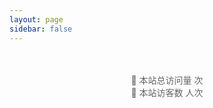 ```yaml
---
layout: page
sidebar: false
---
```


<script setup>
import {
  VPTeamPage,
  VPTeamPageTitle,
  VPTeamMembers,
  VPTeamPageSection
} from 'vitepress/theme'

const coreMembers = [
  {
    avatar: 'https://www.github.com/GeminiAlpha-1.png',
    name: '双灵',
    title: 'DoubleSpirit121',
    links: [
      { icon: 'github', link: 'https://github.com/GeminiAlpha-1' },
      {
        icon: {
          svg: '<svg t="1755621432320" class="icon" viewBox="0 0 1024 1024" version="1.1" xmlns="http://www.w3.org/2000/svg" p-id="10849" width="200" height="200"><path d="M204.288 63.488c-8.704 8.192-16.896 20.48-18.944 26.624-3.584 11.776 12.8 62.464 20.48 62.464S235.52 176.128 235.52 184.32c0 16.384-17.92 26.112-47.104 26.112-34.816 0-104.448 27.648-128.512 51.2-9.216 8.704-26.112 33.792-37.888 56.32L0 358.4v469.504l21.504 40.448c24.576 47.616 35.84 59.392 82.944 84.992l40.96 22.528h722.944l40.96-19.968c51.712-24.576 72.704-45.056 95.744-94.72l17.92-38.4v-231.424l0.512-231.424-17.92-36.352c-9.216-20.48-28.16-47.104-42.496-59.904-31.232-30.208-86.528-54.272-122.368-54.272-54.272 0-65.024-22.528-26.624-57.856 20.48-18.432 23.04-25.088 23.04-45.568 0-19.968-3.584-28.16-16.896-41.984-9.216-9.216-22.528-16.896-29.696-16.896-11.776 0-34.304 9.216-40.448 16.896-1.536 1.536-35.84 35.328-75.776 74.24l-73.216 71.168-83.456-0.512c-45.568 0-88.064-2.56-93.696-4.608-5.632-2.56-38.4-31.232-72.704-65.024C249.856 40.448 235.008 32.256 204.288 63.488z m652.8 262.656c5.12 0.512 19.968 9.216 31.744 20.48l21.504 19.968 1.536 217.088c1.024 197.12 0.512 218.112-8.704 236.032-14.336 27.136-34.816 40.448-65.536 41.984-14.336 0.512-173.568 0.512-353.28 0l-326.144-1.536-45.056-45.056V373.248l20.992-22.528c15.872-17.92 25.6-23.552 41.984-25.088 16.384-1.024 634.88-0.512 680.96 0.512z" fill="#FB7299" p-id="10850"></path><path d="M279.04 502.272c-20.48 22.016-20.992 25.088-20.992 66.56 0 39.936 1.024 44.544 17.92 64 29.184 33.28 55.808 32.256 84.48-2.56 11.264-12.8 12.8-22.016 13.312-64 0-47.104-0.512-48.64-19.968-68.096-27.136-27.648-47.616-26.112-74.752 4.096z m393.216-3.584c-18.944 18.944-19.968 20.992-19.968 69.12 0 47.616 0.512 49.664 18.432 67.072 24.576 23.552 35.84 26.624 58.368 13.824 29.184-16.896 39.936-43.52 36.864-90.624-2.56-35.328-4.608-41.984-22.016-59.904-25.088-25.6-45.568-25.6-71.68 0.512z" fill="#FB7299" p-id="10851"></path></svg>'
        },
        link: "https://space.bilibili.com/1323019347"
      }
    ]
  },
  {
    avatar: 'https://www.github.com/RSEGordon.png',
    name: '戈登',
    title: 'RSEGordon',
    links: [
      { icon: 'github', link: 'https://github.com/RSEGordon' },
      {
        icon: {
          svg: '<svg t="1755621432320" class="icon" viewBox="0 0 1024 1024" version="1.1" xmlns="http://www.w3.org/2000/svg" p-id="10849" width="200" height="200"><path d="M204.288 63.488c-8.704 8.192-16.896 20.48-18.944 26.624-3.584 11.776 12.8 62.464 20.48 62.464S235.52 176.128 235.52 184.32c0 16.384-17.92 26.112-47.104 26.112-34.816 0-104.448 27.648-128.512 51.2-9.216 8.704-26.112 33.792-37.888 56.32L0 358.4v469.504l21.504 40.448c24.576 47.616 35.84 59.392 82.944 84.992l40.96 22.528h722.944l40.96-19.968c51.712-24.576 72.704-45.056 95.744-94.72l17.92-38.4v-231.424l0.512-231.424-17.92-36.352c-9.216-20.48-28.16-47.104-42.496-59.904-31.232-30.208-86.528-54.272-122.368-54.272-54.272 0-65.024-22.528-26.624-57.856 20.48-18.432 23.04-25.088 23.04-45.568 0-19.968-3.584-28.16-16.896-41.984-9.216-9.216-22.528-16.896-29.696-16.896-11.776 0-34.304 9.216-40.448 16.896-1.536 1.536-35.84 35.328-75.776 74.24l-73.216 71.168-83.456-0.512c-45.568 0-88.064-2.56-93.696-4.608-5.632-2.56-38.4-31.232-72.704-65.024C249.856 40.448 235.008 32.256 204.288 63.488z m652.8 262.656c5.12 0.512 19.968 9.216 31.744 20.48l21.504 19.968 1.536 217.088c1.024 197.12 0.512 218.112-8.704 236.032-14.336 27.136-34.816 40.448-65.536 41.984-14.336 0.512-173.568 0.512-353.28 0l-326.144-1.536-45.056-45.056V373.248l20.992-22.528c15.872-17.92 25.6-23.552 41.984-25.088 16.384-1.024 634.88-0.512 680.96 0.512z" fill="#FB7299" p-id="10850"></path><path d="M279.04 502.272c-20.48 22.016-20.992 25.088-20.992 66.56 0 39.936 1.024 44.544 17.92 64 29.184 33.28 55.808 32.256 84.48-2.56 11.264-12.8 12.8-22.016 13.312-64 0-47.104-0.512-48.64-19.968-68.096-27.136-27.648-47.616-26.112-74.752 4.096z m393.216-3.584c-18.944 18.944-19.968 20.992-19.968 69.12 0 47.616 0.512 49.664 18.432 67.072 24.576 23.552 35.84 26.624 58.368 13.824 29.184-16.896 39.936-43.52 36.864-90.624-2.56-35.328-4.608-41.984-22.016-59.904-25.088-25.6-45.568-25.6-71.68 0.512z" fill="#FB7299" p-id="10851"></path></svg>'
        },
        link: "https://space.bilibili.com/339232775"
      }
    ]
  }
]

const partners = [
  {
    avatar: 'https://www.github.com/qfwefccx.png',
    name: '猫尾结',
    title: '社区贡献者',
    links: [
      { icon: 'github', link: 'https://github.com/qfwefccx' }
    ]
  },
  {
    avatar: 'https://www.github.com/murraychou.png',
    name: '筱莫',
    title: '团队共建者',
    links: [
      { icon: 'github', link: 'https://github.com/murraychou' }
    ]
  }
]
</script>

<VPTeamPage>
  <VPTeamPageTitle>
    <template #title>MCOO 墨客小筑</template>
    <template #lead>
      人活一世，草木一秋，开心即可，不必讨好。
    </template>
  </VPTeamPageTitle>

  <VPTeamPageSection>
    <template #title>核心成员</template>
    <template #lead>主要维护者和开发者。</template>
    <template #members>
      <VPTeamMembers size="small" :members="coreMembers" />
    </template>
  </VPTeamPageSection>

  <VPTeamPageSection>
    <template #title>团队共建者</template>
    <template #lead>排名不分先后，感谢以下成员的贡献。</template>
    <template #members>
      <VPTeamMembers size="small" :members="partners" />
    </template>
  </VPTeamPageSection>
</VPTeamPage>

<!-- 访问人数 -->
<div style="
  text-align: center;
  margin-top: 3rem;
  font-size: 0.875rem;   /* 14px */
  color: #666;
">
  🤯 本站总访问量 <span id="busuanzi_value_site_pv"></span> 次<br>
  🥳 本站访客数 <span id="busuanzi_value_site_uv"></span> 人次
</div>